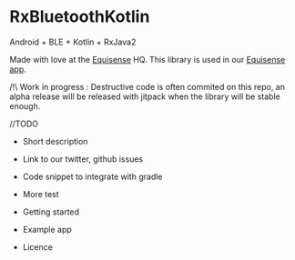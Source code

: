 # RxBluetoothKotlin
Android + BLE + Kotlin + RxJava2

Made with love at the [Equisense](http://equisense.com) HQ. This library is used in our [Equisense app](https://play.google.com/store/apps/details?id=com.equisense.motions).

/!\ Work in progress : Destructive code is often commited on this repo, an alpha release will be released with jitpack when the library will be stable enough.

//TODO 

- Short description

- Link to our twitter, github issues

- Code snippet to integrate with gradle

- More test

- Getting started

- Example app

- Licence
